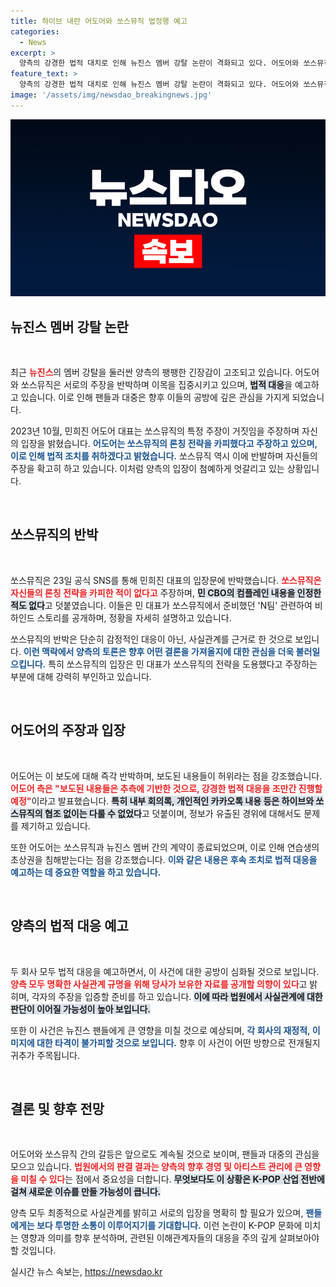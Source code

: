 ```yaml
---
title: 하이브 내란 어도어와 쏘스뮤직 법정행 예고
categories:
  - News
excerpt: >
  양측의 강경한 법적 대치로 인해 뉴진스 멤버 강탈 논란이 격화되고 있다. 어도어와 쏘스뮤직의 상반된 주장이 이어지는 가운데, 진실은 과연 어디에? 클릭하여 전말을 확인해보세요!
feature_text: >
  양측의 강경한 법적 대치로 인해 뉴진스 멤버 강탈 논란이 격화되고 있다. 어도어와 쏘스뮤직의 상반된 주장이 이어지는 가운데, 진실은 과연 어디에? 클릭하여 전말을 확인해보세요!
image: '/assets/img/newsdao_breakingnews.jpg'
---
```


<p><img src="/assets/img/newsdao_breakingnews.jpg" alt="bookingtag 속보" /></p>

<h2 data-ke-size="size26">뉴진스 멤버 강탈 논란</h2>

<p data-ke-size="size16">&nbsp;</p>

<p data-ke-size="size16">최근 <b><span style="color: #ee2323;">뉴진스</span></b>의 멤버 강탈을 둘러싼 양측의 팽팽한 긴장감이 고조되고 있습니다. 어도어와 쏘스뮤직은 서로의 주장을 반박하며 이목을 집중시키고 있으며, <b><span style="background-color: #21538527;">법적 대응</span></b>을 예고하고 있습니다. 이로 인해 팬들과 대중은 향후 이들의 공방에 깊은 관심을 가지게 되었습니다.</p>

<p data-ke-size="size16">2023년 10월, 민희진 어도어 대표는 쏘스뮤직의 특정 주장이 거짓임을 주장하며 자신의 입장을 밝혔습니다. <b><span style="color: #1a5490;">어도어는 쏘스뮤직의 론칭 전략을 카피했다고 주장하고 있으며, 이로 인해 법적 조치를 취하겠다고 밝혔습니다.</span></b> 쏘스뮤직 역시 이에 반발하며 자신들의 주장을 확고히 하고 있습니다. 이처럼 양측의 입장이 첨예하게 엇갈리고 있는 상황입니다.</p>

<p data-ke-size="size16">&nbsp;</p>

<h2 data-ke-size="size26">쏘스뮤직의 반박</h2>

<p data-ke-size="size16">&nbsp;</p>

<p data-ke-size="size16">쏘스뮤직은 23일 공식 SNS를 통해 민희진 대표의 입장문에 반박했습니다. <b><span style="color: #ee2323;">쏘스뮤직은 자신들의 론칭 전략을 카피한 적이 없다고</span></b> 주장하며, <b><span style="background-color: #21538527;">민 CBO의 컴플레인 내용을 인정한 적도 없다</span></b>고 덧붙였습니다. 이들은 민 대표가 쏘스뮤직에서 준비했던 'N팀' 관련하여 비하인드 스토리를 공개하며, 정황을 자세히 설명하고 있습니다.</p>

<p data-ke-size="size16">쏘스뮤직의 반박은 단순히 감정적인 대응이 아닌, 사실관계를 근거로 한 것으로 보입니다. <b><span style="color: #1a5490;">이런 맥락에서 양측의 토론은 향후 어떤 결론을 가져올지에 대한 관심을 더욱 불러일으킵니다.</span></b> 특히 쏘스뮤직의 입장은 민 대표가 쏘스뮤직의 전략을 도용했다고 주장하는 부분에 대해 강력히 부인하고 있습니다.</p>

<p data-ke-size="size16">&nbsp;</p>

<h2 data-ke-size="size26">어도어의 주장과 입장</h2>

<p data-ke-size="size16">&nbsp;</p>

<p data-ke-size="size16">어도어는 이 보도에 대해 즉각 반박하며, 보도된 내용들이 허위라는 점을 강조했습니다. <b><span style="color: #ee2323;">어도어 측은 "보도된 내용들은 추측에 기반한 것으로, 강경한 법적 대응을 조만간 진행할 예정"</span></b>이라고 발표했습니다. <b><span style="background-color: #21538527;">특히 내부 회의록, 개인적인 카카오톡 내용 등은 하이브와 쏘스뮤직의 협조 없이는 다룰 수 없었다</span></b>고 덧붙이며, 정보가 유출된 경위에 대해서도 문제를 제기하고 있습니다.</p>

<p data-ke-size="size16">또한 어도어는 쏘스뮤직과 뉴진스 멤버 간의 계약이 종료되었으며, 이로 인해 연습생의 초상권을 침해받는다는 점을 강조했습니다. <b><span style="color: #1a5490;">이와 같은 내용은 후속 조치로 법적 대응을 예고하는 데 중요한 역할을 하고 있습니다.</span></b></p>

<p data-ke-size="size16">&nbsp;</p>

<h2 data-ke-size="size26">양측의 법적 대응 예고</h2>

<p data-ke-size="size16">&nbsp;</p>

<p data-ke-size="size16">두 회사 모두 법적 대응을 예고하면서, 이 사건에 대한 공방이 심화될 것으로 보입니다. <b><span style="color: #ee2323;">양측 모두 명확한 사실관계 규명을 위해 당사가 보유한 자료를 공개할 의향이 있다</span></b>고 밝히며, 각자의 주장을 입증할 준비를 하고 있습니다. <b><span style="background-color: #21538527;">이에 따라 법원에서 사실관계에 대한 판단이 이어질 가능성이 높아 보입니다.</span></b></p>

<p data-ke-size="size16">또한 이 사건은 뉴진스 팬들에게 큰 영향을 미칠 것으로 예상되며, <b><span style="color: #1a5490;">각 회사의 재정적, 이미지에 대한 타격이 불가피할 것으로 보입니다.</span></b> 향후 이 사건이 어떤 방향으로 전개될지 귀추가 주목됩니다.</p>

<p data-ke-size="size16">&nbsp;</p>

<h2 data-ke-size="size26">결론 및 향후 전망</h2>

<p data-ke-size="size16">&nbsp;</p>

<p data-ke-size="size16">어도어와 쏘스뮤직 간의 갈등은 앞으로도 계속될 것으로 보이며, 팬들과 대중의 관심을 모으고 있습니다. <b><span style="color: #ee2323;">법원에서의 판결 결과는 양측의 향후 경영 및 아티스트 관리에 큰 영향을 미칠 수 있다</span></b>는 점에서 중요성을 더합니다. <b><span style="background-color: #21538527;">무엇보다도 이 상황은 K-POP 산업 전반에 걸쳐 새로운 이슈를 만들 가능성이 큽니다.</span></b></p>

<p data-ke-size="size16">양측 모두 최종적으로 사실관계를 밝히고 서로의 입장을 명확히 할 필요가 있으며, <b><span style="color: #1a5490;">팬들에게는 보다 투명한 소통이 이루어지기를 기대합니다.</span></b> 이런 논란이 K-POP 문화에 미치는 영향과 의미를 향후 분석하며, 관련된 이해관계자들의 대응을 주의 깊게 살펴보아야 할 것입니다.</p>
실시간 뉴스 속보는, <a href="https://newsdao.kr" rel="dofollow">https://newsdao.kr</a>


